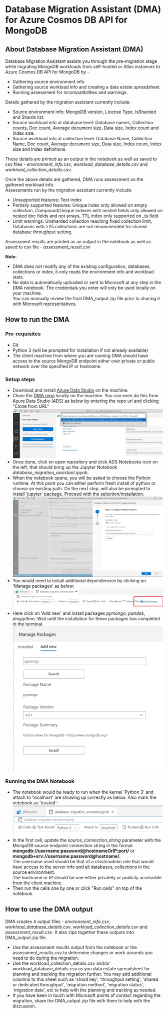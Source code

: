 # Database Migration Assistant (DMA) for Azure Cosmos DB API for MongoDB

## About Database Migration Assistant (DMA)
Database Migration Assistant assists you through the pre-migration stage while migrating MongoDB workloads from self-hosted or Atlas instances to Azure Cosmos DB API for MongoDB by -

- Gathering source environment info
- Gathering source workload info and creating a data estate spreadsheet
- Running assessment for incompatibilities and warnings.


Details gathered by the migration assistant currently include:

- Source environment info: MongoDB version, License Type, IsSharded and Shards list.
- Source workload info at database level: Database names, Collection counts, Doc count, Average document size, Data size, Index count and Index size.
- Source workload info at collection level: Database Name, Collection Name, Doc count, Average document size, Data size, Index count, Index size and Index definitions.

These details are printed as an output in the notebook as well as saved to csv files - *environment_info.csv*, *workload_database_details.csv* and *workload_collection_details.csv*.

Once the above details are gathered, DMA runs assessment on the gathered workload info. \
Assessments run by the migration assistant currently include:

- Unsupported features: Text index
- Partially supported features: Unique index only allowed on empty collection, Compound/Unique indexes with nested fields only allowed on nested doc fields and not arrays, TTL index only supported on _ts field
- Limit warnings: Unsharded collection reaching fixed collection limit, Databases with >25 collections are not recommended for shared database throughput setting.

Assessment results are printed as an output in the notebook as well as saved to csv file - *assessment_result.csv* 

**Note**:

- DMA does not modify any of the existing configuration, databases, collections or index, it only reads the environment info and workload stats.
- No data is automatically uploaded or sent to Microsoft at any step in the DMA notebook. The credentials you enter will only be used locally on your machine. \
You can manually review the final DMA_output.zip file prior to sharing it with Microsoft representatives.

## How to run the DMA

### Pre-requisites

- Git
- Python 3 (will be prompted for installation if not already available)
- The client machine from where you are running DMA should have access to the source MongoDB endpoint either over private or public network over the specified IP or hostname.

### Setup steps

- Download and install [Azure Data Studio](https://docs.microsoft.com/en-us/sql/azure-data-studio/download-azure-data-studio?view=sql-server-ver15) on the machine.
- Clone the [DMA repo](https://github.com/AzureCosmosDB/Cosmos-DB-Migration-Assistant-for-API-for-MongoDB.git) locally on the machine. You can even do this from Azure Data Studio (ADS) as below by entering the repo url and clicking "Clone from URL"
![Clone Cosmos DB DMA repo](/images_for_setup_doc/dma_clone_repo.jpg "Clone DMA repo")
- Once done, click on open repository and click ADS Notebooks icon on the left, that should bring up the Jupyter Notebook *database_migration_assistant.ipynb*.
- When the notebook opens, you will be asked to choose the Python runtime. At this point you can either perform fresh install of python or choose an existing path. On the next step, will also be prompted to install 'jupyter' package. Proceed with the selection/installation.
![Select Python runtime](/images_for_setup_doc/python_runtime.jpg "Select python runtime")
- You would need to install additional dependencies by clicking on 'Manage packages' as below:
![Manage packages](/images_for_setup_doc/manage_packages.jpg "Manage packages")
- Here click on 'Add new' and install packages *pymongo*, *pandas*, *dnspython*. Wait until the installation for these packages has completed in the terminal.
![Add packages](/images_for_setup_doc/add_packages.jpg "Add packages")

### Running the DMA Notebook

- The notebook would be ready to run when the kernel 'Python 3' and attach to 'localhost' are showing up correctly as below. Also mark the notebook as 'trusted':
![Ready to run](/images_for_setup_doc/notebook_ready.jpg "Notebook is ready to run")
- In the first cell, update the *source_connection_string* parameter with the MongoDB source endpoint connection string in the format **mongodb://username:password@hostnameOrIP:port/** or
**mongodb+srv://username:password@hostname/**. \
The username used should be that of a *clusteradmin* role that would have access to the server info and all databases, collections in the source environment.\
The hostname or IP should be one either privately or publicly accessible from the client machine.
- Then run the cells one by one or click "Run cells" on top of the notebook.

## How to use the DMA output

DMA creates 4 output files - *environment_info.csv*, *workload_database_details.csv*, *workload_collection_details.csv* and *assessment_result.csv*. It also zips together these outputs into DMA_output.zip file.

- Use the assessment results output from the notebook or the assessment_results.csv to determine changes or work-arounds you need to do during the migration.
- Use the workload_collection_details.csv and/or workload_database_details.csv as you data estate spreadsheet for planning and tracking the migration further.
You may add additional columns to this sheet such as 'shard key', 'throughput setting', 'shared or dedicated throughput', 'migration method', 'migration status', 'migration date', etc to help with the planning and tracking as needed.
- If you have been in touch with Microsoft points of contact regarding the migration, share the DMA_output.zip file with them to help with the discussion.
